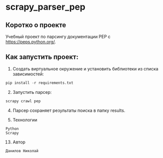 # scrapy_parser_pep
## Коротко о проекте

Учебный проект по парсингу документации PEP с  https://peps.python.org/.


## Как запустить проект:

1. Создать виртуальное окружение и установить библиотеки из списка зависимостей:
``` python
pip install -r requirements.txt 

```
2. Запустить парсер:
``` python
scrapy crawl pep

```
4. Парсер сохраняет результаты поиска в папку results.

12. Технологии
```
Python
Scrapy
```
13. Автор
```
Данилов Николай
```